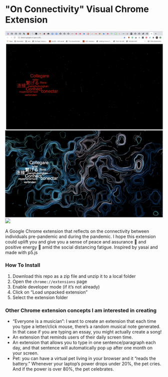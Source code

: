 # "On Connectivity" Visual Chrome Extension
![](png/connectivity.png)
![](png/connectivity-2.png)
![](png/connectivity-3.png)


A Google Chrome extension that reflects on the connectivity between individuals pre-pandemic and during the pandemic. I hope this extension could uplift you and give you a sense of peace and assurance :lotus_position: and positive energy :blossom: amid the social distancing fatigue.
Inspired by yasai and made with p5.js


### How To Install

1. Download this repo as a zip file and unzip it to a local folder
2. Open the `chrome://extensions` page
3. Enable developer mode (if it’s not already)
4. Click on “Load unpacked extension”
5. Select the extension folder

### Other Chrome extension concepts I am interested in creating
* “Everyone is a musician”: I want to create an extension that each time you type a letter/click mouse, there’s a random musical note generated. In that case if you are typing an essay, you might actually create a song!
* An extension that reminds users of their daily screen time.
* An extension that allows you to type in one sentence/paragraph each day, and that sentence will automatically pop up after one month on your screen.
* Pet: you can have a virtual pet living in your browser and it “reads the battery.” Whenever your laptop’s power drops under 20%, the pet cries. And if the power is over 80%, the pet celebrates.